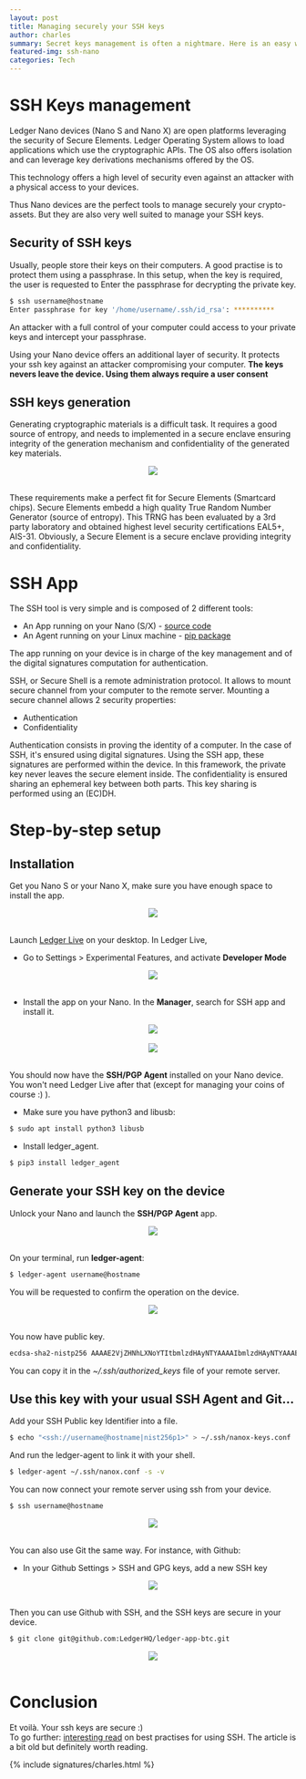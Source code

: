 ```yaml
---
layout: post
title: Managing securely your SSH keys 
author: charles
summary: Secret keys management is often a nightmare. Here is an easy way to manage securely your SSH keys
featured-img: ssh-nano
categories: Tech
---
```


# SSH Keys management
Ledger Nano devices (Nano S and Nano X) are open platforms leveraging the security of Secure Elements. Ledger Operating System allows to load applications which use the cryptographic APIs. The OS also offers isolation and can leverage key derivations mechanisms offered by the OS.

This technology offers a high level of security even against an attacker with a physical access to your devices.

Thus Nano devices are the perfect tools to manage securely your crypto-assets. But they are also very well suited to manage your SSH keys.

## Security of SSH keys
Usually, people store their keys on their computers. A good practise is to protect them using a passphrase.
In this setup, when the key is required, the user is requested to Enter the passphrase for decrypting the private key.

```bash
$ ssh username@hostname
Enter passphrase for key '/home/username/.ssh/id_rsa': ********** 
```

An attacker with a full control of your computer could access to your private keys and intercept your passphrase.

Using your Nano device offers an additional layer of security. It protects your ssh key against an attacker compromising your computer. **The keys nevers leave the device. Using them always require a user consent**

## SSH keys generation
Generating cryptographic materials is a difficult task. It requires a good source of entropy, and needs to implemented in a secure enclave ensuring integrity of the generation mechanism and confidentiality of the generated key materials. 

<center>
<img src="/assets/ssh/Lorenz-attractor.png" >
</center>
<br/>

These requirements make a perfect fit for Secure Elements (Smartcard chips). Secure Elements embedd a high quality True Random Number Generator (source of entropy). This TRNG has been evaluated by a 3rd party laboratory and obtained highest level security certifications EAL5+, AIS-31. Obviously, a Secure Element is a secure enclave providing integrity and confidentiality.



# SSH App

The SSH tool is very simple and is composed of 2 different tools:
* An App running on your Nano (S/X) - [source code](https://github.com/LedgerHQ/ledger-app-ssh-agent/)
* An Agent running on your Linux machine - [pip package](https://pypi.org/project/ledger_agent)


The app running on your device is in charge of the key management and of the digital signatures computation for authentication.

SSH, or Secure Shell is a remote administration protocol. It allows to mount secure channel from your computer to the remote server. Mounting a secure channel allows 2 security properties:
* Authentication
* Confidentiality

Authentication consists in proving the identity of a computer. In the case of SSH, it's ensured using digital signatures. Using the SSH app, these signatures are performed within the device. In this framework, the private key never leaves the secure element inside. 
The confidentiality is ensured sharing an ephemeral key between both parts. This key sharing is performed using an (EC)DH.

# Step-by-step setup

## Installation
Get you Nano S or your Nano X, make sure you have enough space to install the app.

<center>
<img src="/assets/ssh/ssh-install-app.jpg" >
</center>
<br/>

Launch [Ledger Live](https://www.ledger.com/ledger-live/) on your desktop. In Ledger Live,
* Go to Settings > Experimental Features, and activate **Developer Mode**

<center>
<img src="/assets/ssh/live-exp-features.png" >
</center>
<br/>

* Install the app on your Nano. In the **Manager**, search for SSH app and install it.

<center>
<img src="/assets/ssh/live-manager-ssh.png" >
</center>
<br/>

<center>
<img src="/assets/ssh/live-manager-install.png" >
</center>
<br/>

You should now have the **SSH/PGP Agent** installed on your Nano device. You won't need Ledger Live after that (except for managing your coins of course :) ).


* Make sure you have python3 and libusb:

```bash
$ sudo apt install python3 libusb
```

* Install ledger_agent.


```bash
$ pip3 install ledger_agent
```

## Generate your SSH key on the device
Unlock your Nano and launch the **SSH/PGP Agent** app.

<center>
<img src="/assets/ssh/ssh-home.jpg" >
</center>
<br/>

On your terminal, run **ledger-agent**:

```bash
$ ledger-agent username@hostname
```

You will be requested to confirm the operation on the device.

<center>
<img src="/assets/ssh/ssh-provide-key.jpg" >
</center>
<br/>

You now have public key.
```bash
ecdsa-sha2-nistp256 AAAAE2VjZHNhLXNoYTItbmlzdHAyNTYAAAAIbmlzdHAyNTYAAABBBCSu3oGKedvLzJpzQr0kGCr7eIyXy67zszMcQCnDUmeAzqlZt9skK0vM/HDquta8vNH77Y9gfjaEWozzfpYCSe0= <ssh://username@hostname|nist256p1>
```
You can copy it in the *~/.ssh/authorized_keys* file of your remote server.


## Use this key with your usual SSH Agent and Git...
Add your SSH Public key Identifier into a file.
```bash
$ echo "<ssh://username@hostname|nist256p1>" > ~/.ssh/nanox-keys.conf
```
And run the ledger-agent to link it with your shell.

```bash
$ ledger-agent ~/.ssh/nanox.conf -s -v
```

You can now connect your remote server using ssh from your device.
```bash
$ ssh username@hostname
```
<center>
<img src="/assets/ssh/ssh-provide-key.jpg" >
</center>
<br/>

You can also use Git the same way.
For instance, with Github:
* In your Github Settings > SSH and GPG keys, add a new SSH key

<center>
<img src="/assets/ssh/ssh-github.png" >
</center>
<br/>

Then you can use Github with SSH, and the SSH keys are secure in your device.

```bash
$ git clone git@github.com:LedgerHQ/ledger-app-btc.git
```
<center>
<img src="/assets/ssh/ssh-github-device.png" >
</center>
<br/>


# Conclusion
Et voilà. Your ssh keys are secure :)<br/>
To go further: [interesting read]("https://blog.0xbadc0de.be/archives/300") on best practises for using SSH. The article is a bit old but definitely worth reading.

{% include signatures/charles.html %}

